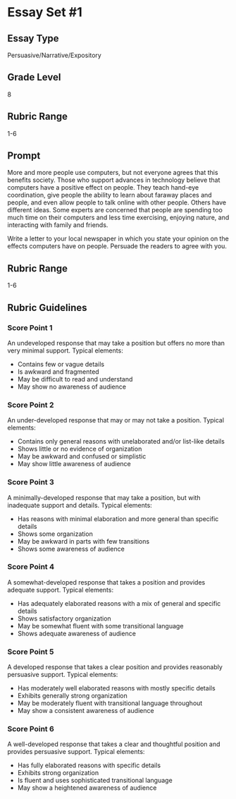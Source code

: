 # Essay Set #1

## Essay Type
Persuasive/Narrative/Expository

## Grade Level
8

## Rubric Range
1-6

## Prompt

More and more people use computers, but not everyone agrees that this benefits society. Those who support advances in technology believe that computers have a positive effect on people. They teach hand-eye coordination, give people the ability to learn about faraway places and people, and even allow people to talk online with other people. Others have different ideas. Some experts are concerned that people are spending too much time on their computers and less time exercising, enjoying nature, and interacting with family and friends. 

Write a letter to your local newspaper in which you state your opinion on the effects computers have on people. Persuade the readers to agree with you.

## Rubric Range
1-6

## Rubric Guidelines

### Score Point 1
An undeveloped response that may take a position but offers no more than very minimal support. Typical elements:

- Contains few or vague details
- Is awkward and fragmented
- May be difficult to read and understand
- May show no awareness of audience

### Score Point 2
An under-developed response that may or may not take a position. Typical elements:

- Contains only general reasons with unelaborated and/or list-like details
- Shows little or no evidence of organization
- May be awkward and confused or simplistic
- May show little awareness of audience

### Score Point 3
A minimally-developed response that may take a position, but with inadequate support and details. Typical elements:

- Has reasons with minimal elaboration and more general than specific details
- Shows some organization
- May be awkward in parts with few transitions
- Shows some awareness of audience

### Score Point 4
A somewhat-developed response that takes a position and provides adequate support. Typical elements:

- Has adequately elaborated reasons with a mix of general and specific details
- Shows satisfactory organization
- May be somewhat fluent with some transitional language
- Shows adequate awareness of audience

### Score Point 5
A developed response that takes a clear position and provides reasonably persuasive support. Typical elements:

- Has moderately well elaborated reasons with mostly specific details
- Exhibits generally strong organization
- May be moderately fluent with transitional language throughout
- May show a consistent awareness of audience

### Score Point 6
A well-developed response that takes a clear and thoughtful position and provides persuasive support. Typical elements:

- Has fully elaborated reasons with specific details
- Exhibits strong organization
- Is fluent and uses sophisticated transitional language
- May show a heightened awareness of audience
